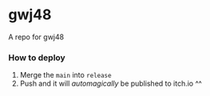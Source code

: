 # gwj48

A repo for gwj48

### How to deploy
1. Merge the `main` into `release`
2. Push and it will _automagically_ be published to itch.io ^^

